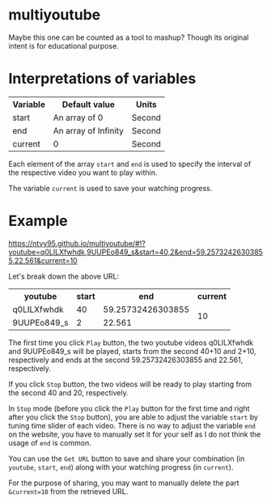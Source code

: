 # multiyoutube
Maybe this one can be counted as a tool to mashup? Though its original intent is for educational purpose.

# Interpretations of variables

<table>
  <tr><th>Variable</th><th>Default value</th><th>Units</th></tr>
  <tr><td>start</td><td>An array of 0</td><td>Second</td></tr>
  <tr><td>end</td><td>An array of Infinity</td><td>Second</td></tr>
  <tr><td>current</td><td>0</td><td>Second</td></tr>
</table>

Each element of the array `start` and `end` is used to specify the interval of the respective video you want to play within.

The variable `current` is used to save your watching progress.

# Example

https://ntvy95.github.io/multiyoutube/#!?youtube=q0LILXfwhdk,9UUPEo849_s&start=40,2&end=59.25732426303855,22.561&current=10

Let's break down the above URL:

<table>
  <tr><th>youtube</th><th>start</th><th>end</th><th>current</th></tr>
  <tr><td>q0LILXfwhdk</td><td>40</td><td>59.25732426303855</td><td rowspan="2">10</td></tr>
  <tr><td>9UUPEo849_s</td><td>2</td><td>22.561</td></tr>
</table>

The first time you click `Play` button, the two youtube videos q0LILXfwhdk and 9UUPEo849_s will be played, starts from the second 40+10 and 2+10, respectively and ends at the second 59.25732426303855 and 22.561, respectively.

If you click `Stop` button, the two videos will be ready to play starting from the second 40 and 20, respectively.

In `Stop` mode (before you click the `Play` button for the first time and right after you click the `Stop` button), you are able to adjust the variable `start` by tuning time slider of each video. There is no way to adjust the variable `end` on the website, you have to manually set it for your self as I do not think the usage of `end` is common.

You can use the `Get URL` button to save and share your combination (in `youtube`, `start`, `end`) along with your watching progress (in `current`).

For the purpose of sharing, you may want to manually delete the part `&current=10` from the retrieved URL.
